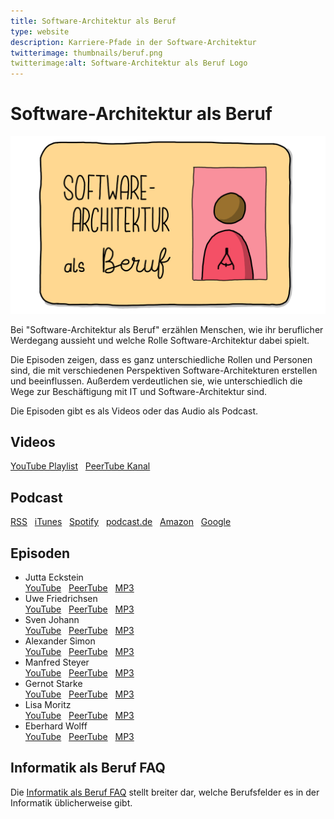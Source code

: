 ```yaml
---
title: Software-Architektur als Beruf 
type: website
description: Karriere-Pfade in der Software-Architektur
twitterimage: thumbnails/beruf.png
twitterimage:alt: Software-Architektur als Beruf Logo
---
```


# Software-Architektur als Beruf

<center>
<img src="/thumbnails/beruf.png" alt="Software-Architektur als Beruf Logo" />
</center>

Bei "Software-Architektur als Beruf" erzählen Menschen, wie ihr
beruflicher Werdegang aussieht und welche Rolle Software-Architektur
dabei spielt.

Die Episoden zeigen, dass es ganz unterschiedliche Rollen und Personen
sind, die mit verschiedenen Perspektiven Software-Architekturen
erstellen und beeinflussen. Außerdem verdeutlichen sie, wie
unterschiedlich die Wege zur Beschäftigung mit IT und
Software-Architektur sind.

Die Episoden gibt es als Videos oder das Audio als Podcast.

## Videos

[YouTube
Playlist](https://www.youtube.com/playlist?list=PLeXlULyOtEnc90H7ENshqn2wc3FJu1GO0)&nbsp;&nbsp;&nbsp;[PeerTube
Kanal](https://tube.tchncs.de/c/software_architektur_beruf/videos)

## Podcast

[RSS](https://1evriw.podcaster.de/software-architektur-als-beruf.rss)&nbsp;&nbsp;&nbsp;[iTunes](https://podcasts.apple.com/de/podcast/software-architektur-als-beruf/id1609845784)&nbsp;&nbsp;&nbsp;[Spotify](https://open.spotify.com/show/2DpgXYFgzqOvNy30pLRj0S)&nbsp;&nbsp;&nbsp;[podcast.de](https://www.podcast.de/podcast/2768500/software-architektur-als-beruf)&nbsp;&nbsp;&nbsp;[Amazon](https://music.amazon.de/podcasts/ecc13103-a62f-4815-99c2-cfa5fa31b2d0/software-architektur-als-beruf)&nbsp;&nbsp;&nbsp;[Google](https://podcasts.google.com/feed/aHR0cHM6Ly8xZXZyaXcucG9kY2FzdGVyLmRlL3NvZnR3YXJlLWFyY2hpdGVrdHVyLWFscy1iZXJ1Zi5yc3M)

## Episoden
* Jutta Eckstein<br>[YouTube](https://www.youtube.com/watch?v=BnErlp5p0DM)&nbsp;&nbsp;&nbsp;[PeerTube](https://tube.tchncs.de/w/ofggFcBN33hMnnKXFqv8EN)&nbsp;&nbsp;&nbsp;[MP3](https://1evriw.podcaster.de/software-architektur-als-beruf/media/beruf-jutta-eckstein.mp3)
* Uwe Friedrichsen<br>[YouTube](https://www.youtube.com/watch?v=pT8C6HTVrYI)&nbsp;&nbsp;&nbsp;[PeerTube](https://tube.tchncs.de/w/6jttd7bKCLcqfZDutuAM27)&nbsp;&nbsp;&nbsp;[MP3](https://1evriw.podcaster.de/software-architektur-als-beruf/media/beruf-uwe-friedrichsen.mp3)
* Sven Johann<br>[YouTube](https://www.youtube.com/watch?v=4VoS2AGAC6s)&nbsp;&nbsp;&nbsp;[PeerTube](https://tube.tchncs.de/w/x2zagK4QTMJThKmCnCxg4C)&nbsp;&nbsp;&nbsp;[MP3](https://1evriw.podcaster.de/software-architektur-als-beruf/media/beruf-sven-johann.mp3)
* Alexander Simon<br>[YouTube](https://www.youtube.com/watch?v=XE7J8cdJPmU)&nbsp;&nbsp;&nbsp;[PeerTube](https://tube.tchncs.de/w/mbkFmKxevR2HRa4pxfZpKD)&nbsp;&nbsp;&nbsp;[MP3](https://1evriw.podcaster.de/software-architektur-als-beruf/media/beruf-alexander-simon.mp3)
* Manfred Steyer<br>[YouTube](https://www.youtube.com/watch?v=gTlhv08lNuE)&nbsp;&nbsp;&nbsp;[PeerTube](https://tube.tchncs.de/w/juXbAABcxGvR5oHUjfHSXW)&nbsp;&nbsp;&nbsp;[MP3](https://1evriw.podcaster.de/software-architektur-als-beruf/media/beruf-manfred-steyer.mp3)
* Gernot Starke<br>[YouTube](https://www.youtube.com/watch?v=kMqoCxqHz3g)&nbsp;&nbsp;&nbsp;[PeerTube](https://tube.tchncs.de/w/4YzjB5j5NBGBizPgbwQS2D)&nbsp;&nbsp;&nbsp;[MP3](https://1evriw.podcaster.de/software-architektur-als-beruf/media/beruf-gernot-starke.mp3)
* Lisa Moritz<br>[YouTube](https://www.youtube.com/watch?v=3Kk449tMblA)&nbsp;&nbsp;&nbsp;[PeerTube](https://tube.tchncs.de/w/rf48GmduP8D9ujRv5VaNWU)&nbsp;&nbsp;&nbsp;[MP3](https://1evriw.podcaster.de/software-architektur-als-beruf/media/beruf-lisa-moritz.mp3)
* Eberhard Wolff<br>[YouTube](https://www.youtube.com/watch?v=BDVFyNamkJM)&nbsp;&nbsp;&nbsp;[PeerTube](https://tube.tchncs.de/w/abR9BnZygSgbJWt9hqRh1j)&nbsp;&nbsp;&nbsp;[MP3](https://1evriw.podcaster.de/software-architektur-als-beruf/media/beruf-eberhard-wolff.mp3)

## Informatik als Beruf FAQ

Die [Informatik als Beruf
FAQ](https://github.com/ewolff/InformatikFAQ) stellt breiter dar,
welche Berufsfelder es in der Informatik üblicherweise gibt.
